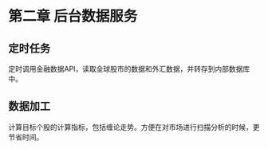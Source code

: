 # 第二章 后台数据服务

## 定时任务

定时调用金融数据API，读取全球股市的数据和外汇数据，并转存到内部数据库中。

## 数据加工

计算目标个股的计算指标，包括缠论走势。方便在对市场进行扫描分析的时候，更节省时间。